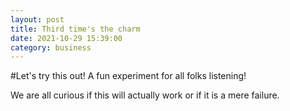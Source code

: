 ```yaml
---
layout: post
title: Third time's the charm
date: 2021-10-29 15:39:00
category: business
---
```



#Let's try this out! A fun experiment for all folks listening!

We are all curious if this will actually work or if it is a mere failure.
